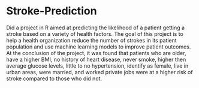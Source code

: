 # Stroke-Prediction
Did a project in R aimed at predicting the likelihood of a patient getting a stroke based on a variety of health factors. The goal of this project is to help a health organization reduce the number of strokes in its patient population and use machine learning models to improve patient outcomes.
At the conclusion of the project, it was found that patients who are older, have a higher BMI, no history of heart disease, never smoke, higher then average glucose levels, little to no hypertension, identify as female, live in urban areas, were married, and worked private jobs were at a higher risk of stroke compared to those who did not.